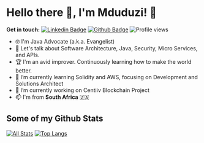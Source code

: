 
# Hello there 👋, I'm Mduduzi! 🦦

<!--
**Mduduzi/Mduduzi** is a ✨ _special_ ✨ repository because its `README.md` (this file) appears on your GitHub profile.

Here are some ideas to get you started:

- 🔭 I’m currently working on ...
- 🌱 I’m currently learning ...
- 👯 I’m looking to collaborate on ...
- 🤔 I’m looking for help with ...
- 💬 Ask me about ...
- 📫 How to reach me: ...
- 😄 Pronouns: ...
- ⚡ Fun fact: ...
-->

**Get in touch:**
[![Linkedin Badge](https://img.shields.io/badge/-mduduzi--mdlalose-blue?style=flat&logo=Linkedin&logoColor=white&link=https://www.linkedin.com/in/mduduzi-mdlalose-44797716/)](https://www.linkedin.com/in/mduduzi-mdlalose-44797716/) [![Github Badge](https://img.shields.io/badge/-pedes-grey?style=flat&logo=github&logoColor=white&link=https://github.com/Mduduzi/)](https://www.github.com/Mduduzi/) ![Profile views](https://gpvc.arturio.dev/Mduduzi)


- 🤓 I'm Java Advocate (a.k.a. Evangelist)
- 💬 Let's talk about Software Architecture, Java, Security, Micro Services, and APIs.
- 🏆 I'm an avid improver. Continuously learning how to make the world better.
- 🌱 I’m currently learning Solidity and AWS, focusing on Development and Solutions Architect  
- 🔭 I’m currently working on Centiiv Blockchain Project
- 📫 I'm from **South Africa** 🇿🇦


## Some of my Github Stats
[![All Stats](https://github-readme-stats-axpwmfcg3.vercel.app/api?username=Mduduzi&show_icons=true&include_all_commits=true&count_private=true&hide=contribs)](https://github.com/pedes/github-readme-stats)
[![Top Langs](https://github-readme-stats-axpwmfcg3.vercel.app/api/top-langs/?username=Mduduzi&layout=compact)](https://github.com/pedes/github-readme-stats)


<!--![Mdu's github stats](https://github-readme-stats.vercel.app/api?username=Mduduzi) -->
